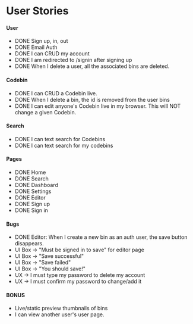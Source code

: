 # User Stories

#### User
* DONE Sign up, in, out
* DONE Email Auth
* DONE I can CRUD my account
* DONE I am redirected to /signin after signing up
* DONE When I delete a user, all the associated bins are deleted.

#### Codebin
* DONE I can CRUD a Codebin live.
* DONE When I delete a bin, the id is removed from the user bins
* DONE I can edit anyone's Codebin live in my browser. This will NOT change a given Codebin.

#### Search
* DONE I can text search for Codebins
* DONE I can text search for my codebins

#### Pages
* DONE Home
* DONE Search
* DONE Dashboard
* DONE Settings
* DONE Editor
* DONE Sign up
* DONE Sign in

#### Bugs
* DONE Editor: When I create a new bin as an auth user, the save button disappears.
* UI Box -> "Must be signed in to save" for editor page
* UI Box -> "Save successful"
* UI Box -> "Save failed"
* UI Box -> "You should save!"
* UX -> I must type my password to delete my account
* UX -> I must confirm my password to change/add it

#### BONUS
* Live/static preview thumbnails of bins
* I can view another user's user page.